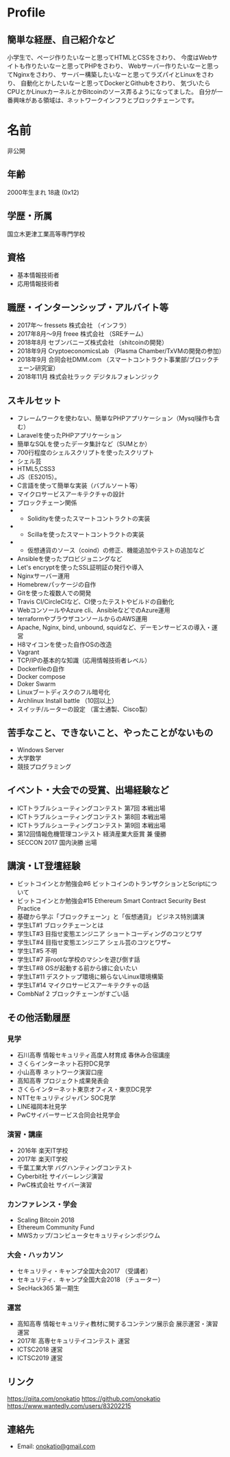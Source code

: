 # Profile

## 簡単な経歴、自己紹介など

小学生で、ページ作りたいなーと思ってHTMLとCSSをさわり、
今度はWebサイトも作りたいなーと思ってPHPをさわり、
Webサーバー作りたいなーと思ってNginxをさわり、
サーバー構築したいなーと思ってラズパイとLinuxをさわり、
自動化とかしたいなーと思ってDockerとGithubをさわり、
気づいたらCPUとかLinuxカーネルとかBitcoinのソース弄るようになってました。
自分が一番興味がある領域は、ネットワークインフラとブロックチェーンです。

# 名前

非公開

## 年齢

2000年生まれ 18歳 (0x12)

## 学歴・所属

国立木更津工業高等専門学校

## 資格

- 基本情報技術者
- 応用情報技術者

## 職歴・インターンシップ・アルバイト等

- 2017年〜 fressets 株式会社 （インフラ）
- 2017年8月〜9月 freee 株式会社 （SREチーム）
- 2018年8月 セブンバニーズ株式会社 （shitcoinの開発）
- 2018年9月 CryptoeconomicsLab （Plasma Chamber/TxVMの開発の参加）
- 2018年9月 合同会社DMM.com （スマートコントラクト事業部/ブロックチェーン研究室）
- 2018年11月 株式会社ラック デジタルフォレンジック

## スキルセット

- フレームワークを使わない、簡単なPHPアプリケーション（Mysql操作も含む）
- Laravelを使ったPHPアプリケーション
- 簡単なSQLを使ったデータ集計など（SUMとか）
- 700行程度のシェルスクリプトを使ったスクリプト
- シェル芸
- HTML5,CSS3
- JS（ES2015）。
- C言語を使って簡単な実装（バブルソート等）
- マイクロサービスアーキテクチャの設計
- ブロックチェーン関係
- - Solidityを使ったスマートコントラクトの実装
- - Scillaを使ったスマートコントラクトの実装
- - 仮想通貨のソース（coind）の修正、機能追加やテストの追加など
- Ansibleを使ったプロビジョニングなど
- Let's encryptを使ったSSL証明証の発行や導入
- Nginxサーバー運用
- Homebrewパッケージの自作
- Gitを使った複数人での開発
- Travis CI/CircleCIなど、CI使ったテストやビルドの自動化
- WebコンソールやAzure cli、AnsibleなどでのAzure運用
- terraformやブラウザコンソールからのAWS運用
- Apache, Nginx, bind, unbound, squidなど、デーモンサービスの導入・運営
- H8マイコンを使った自作OSの改造
- Vagrant
- TCP/IPの基本的な知識（応用情報技術者レベル）
- Dockerfileの自作
- Docker compose
- Doker Swarm
- Linuxブートディスクのフル暗号化
- Archlinux Install battle （10回以上）
- スイッチ/ルーターの設定 （富士通製、Cisco製）

## 苦手なこと、できないこと、やったことがないもの

- Windows Server
- 大学数学
- 競技プログラミング

## イベント・大会での受賞、出場経験など

- ICTトラブルシューティングコンテスト 第7回 本戦出場
- ICTトラブルシューティングコンテスト 第8回 本戦出場
- ICTトラブルシューティングコンテスト 第9回 本戦出場
- 第12回情報危機管理コンテスト 経済産業大臣賞 兼 優勝
- SECCON 2017 国内決勝 出場

## 講演・LT登壇経験

- ビットコインとか勉強会#6  ビットコインのトランザクションとScriptについて
- ビットコインとか勉強会#15 Ethereum Smart Contract Security Best Practice
- 基礎から学ぶ「ブロックチェーン」と「仮想通貨」 ビジネス特別講演
- 学生LT#1 ブロックチェーンとは
- 学生LT#3 目指せ変態エンジニア ショートコーディングのコツとワザ 
- 学生LT#4 目指せ変態エンジニア シェル芸のコツとワザ~ 
- 学生LT#5 不明
- 学生LT#7 非rootな学校のマシンを遊び倒す話
- 学生LT#8 OSが起動する前から嫁に会いたい
- 学生LT#11 デスクトップ環境に頼らないLinux環境構築
- 学生LT#14 マイクロサービスアーキテクチャの話
- CombNaf 2 ブロックチェーンがすごい話

## その他活動履歴

### 見学

- 石川高専 情報セキュリティ高度人材育成 春休み合宿講座
- さくらインターネット石狩DC見学
- 小山高専 ネットワーク演習口座
- 高知高専 プロジェクト成果発表会
- さくらインターネット東京オフィス・東京DC見学
- NTTセキュリティジャパン SOC見学
- LINE福岡本社見学
- PwCサイバーサービス合同会社見学会

### 演習・講座

- 2016年 楽天IT学校
- 2017年 楽天IT学校
- 千葉工業大学 バグハンティングコンテスト
- Cyberbit社 サイバーレンジ演習
- PwC株式会社 サイバー演習

### カンファレンス・学会

- Scaling Bitcoin 2018
- Ethereum Community Fund
- MWSカップ/コンピュータセキュリティシンポジウム

### 大会・ハッカソン

- セキュリティ・キャンプ全国大会2017 （受講者）
- セキュリティ．キャンプ全国大会2018 （チューター）
- SecHack365 第一期生

### 運営

- 高知高専 情報セキュリティ教材に関するコンテンツ展示会 展示運営・演習運営
- 2017年 高専セキュリテイコンテスト 運営
- ICTSC2018 運営
- ICTSC2019 運営

## リンク

https://qiita.com/onokatio
https://github.com/onokatio
https://www.wantedly.com/users/83202215


## 連絡先

- Email: onokatio@gmail.com
